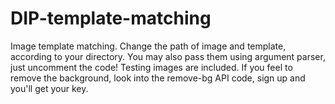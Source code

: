 # DIP-template-matching
Image template matching. Change the path of image and template, according to your directory. You may also pass them using argument parser, just uncomment the code! 
Testing images are included. If you feel to remove the background, look into the remove-bg API code, sign up and you'll get your key.
